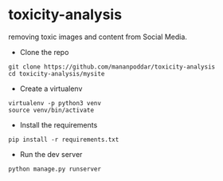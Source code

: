 # toxicity-analysis
removing toxic images and content from Social Media. 

- Clone the repo
``` 
git clone https://github.com/mananpoddar/toxicity-analysis
cd toxicity-analysis/mysite
```
- Create a virtualenv
```
virtualenv -p python3 venv
source venv/bin/activate
```

- Install the requirements
```
pip install -r requirements.txt
```

- Run the dev server
```
python manage.py runserver
```
